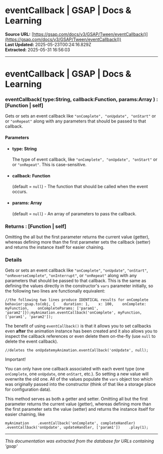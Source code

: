 # eventCallback | GSAP | Docs & Learning

**Source URL:** [https://gsap.com/docs/v3/GSAP/Tween/eventCallback()](https://gsap.com/docs/v3/GSAP/Tween/eventCallback())  
**Last Updated:** 2025-05-23T00:24:16.829Z  
**Extracted:** 2025-05-31 16:56:03

---

# eventCallback | GSAP | Docs & Learning

### eventCallback( type:String, callback:Function, params:Array ) : \[Function | self\]

Gets or sets an event callback like `"onComplete", "onUpdate", "onStart"` or or `"onRepeat"` along with any parameters that should be passed to that callback.

#### Parameters

*   #### **type**: String
    
    The type of event callback, like `"onComplete", "onUpdate", "onStart"` or or `"onRepeat"`. This is case-sensitive.
    
*   #### **callback**: Function
    
    (default = `null`) - The function that should be called when the event occurs.
    
*   #### **params**: Array
    
    (default = `null`) - An array of parameters to pass the callback.
    

### Returns : \[Function | self\][​](#returns--function--self "Direct link to returns--function--self")

Omitting the all but the first parameter returns the current value (getter), whereas defining more than the first parameter sets the callback (setter) and returns the instance itself for easier chaining.

### Details[​](#details "Direct link to Details")

Gets or sets an event callback like `"onComplete"`, `"onUpdate"`, `"onStart"`, `"onReverseComplete"`, `"onInterrupt"`, or `"onRepeat"` along with any parameters that should be passed to that callback. This is the same as defining the values directly in the constructor's `vars` parameter initially, so the following two lines are functionally equivalent:

```
//the following two lines produce IDENTICAL results for onComplete behavior:gsap.to(obj, {    duration: 1,    x: 100,    onComplete: myFunction,    onCompleteParams: ['param1', 'param2']});myAnimation.eventCallback('onComplete', myFunction, ['param1', 'param2']);
```

The benefit of using `eventCallback()` is that it allows you to set callbacks even **after** the animation instance has been created and it also allows you to inspect the callback references or even delete them on-the-fly (use `null` to delete the event callback).

```
//deletes the onUpdatemyAnimation.eventCallback('onUpdate', null);
```

Important!

You can only have one callback associated with each event type (one `onComplete`, one `onUpdate`, one `onStart`, etc.). So setting a new value will overwrite the old one. All of the values populate the `vars` object too which was originally passed into the constructor (think of that like a storage place for configuration data).

This method serves as both a getter and setter. Omitting all but the first parameter returns the current value (getter), whereas defining more than the first parameter sets the value (setter) and returns the instance itself for easier chaining, like

```
myAnimation    .eventCallback('onComplete', completeHandler)    .eventCallback('onUpdate', updateHandler, ['param1'])    .play(1);
```

---

*This documentation was extracted from the database for URLs containing 'gsap'*
